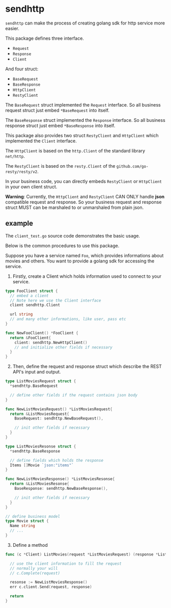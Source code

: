 # sendhttp

`sendhttp` can make the process of creating golang sdk for http service more easier.

This package defines three interface.

- `Request`
- `Response`
- `Client`

And four struct:

- `BaseRequest`
- `BaseResponse`
- `HttpClient`
- `RestyClient`

The `BaseRequest` struct implemented the `Request` interface.
So all business request struct just embed `*BaseRequest` into itself.

The `BaseResponse` struct implemented the `Response` interface.
So all business response struct just embed `*BaseResponse` into itself.

This package also provides two struct `RestyClient` and `HttpClient` which implemented the `Client` interface.

The `HttpClient` is based on the `http.Client` of the standard library `net/http`.

The `RestyClient` is based on the `resty.Client` of the `github.com/go-resty/resty/v2`.

In your business code, you can directly embeds `RestyClient` or `HttpClient` in your own client struct.

**Warning**: Currently, the `HttpClient` and `RestyClient` CAN ONLY handle **json** compatible request and response. So your business request and response struct MUST can be marshaled to or unmarshaled from plain json.

## example

The `client_test.go` source code demonstrates the basic usage.

Below is the common procedures to use this package.

Suppose you have a service named `Foo`, which provides informations about movies and others.
You want to provide a golang sdk for accessing the service.

1. Firstly, create a Client which holds information used to connect to your service.

```go
type FooClient struct {
  // embed a client
  // Note here we use the Client interface
  client sendhttp.Client

  url string
  // and many other informations, like user, pass etc
}

func NewFooClient() *FooClient {
  return &FooClient{
    client: sendhttp.NewHttpClient()
    // and initialize other fields if necessary
  }
}
```

2. Then, define the request and response struct which describe the REST API's input and output.

```go
type ListMoviesRequest struct {
  *sendhttp.BaseRequest

  // define other fields if the request contains json body
}

func NewListMoviesRequest() *ListMoviesRequest{
  return &ListMoviesRequest{
    BaseRequest: sendhttp.NewBaseRequest(),

    // init other fields if necessary
  }
}

type ListMoviesResonse struct {
  *sendhttp.BaseResponse

  // define fields which holds the response
  Items []Movie `json:"items"`
}

func NewListMoviesResponse() *ListMoviesResonse{
  return &ListMoviesResonse{
    BaseResponse: sendhttp.NewBaseResponse(),

    // init other fields if necessary
  }
}

// define business model
type Movie struct {
  Name string
  // ...
}
```

3. Define a method

```go
func (c *Client) ListMovies(request *ListMoviesRequest) (response *ListMoviesResonse, err error) {

  // use the client information to fill the request
  // normally your will
  // c.Complete(request)

  resonse := NewListMoviesResponse()
  err c.client.Send(request, response)

  return
}
